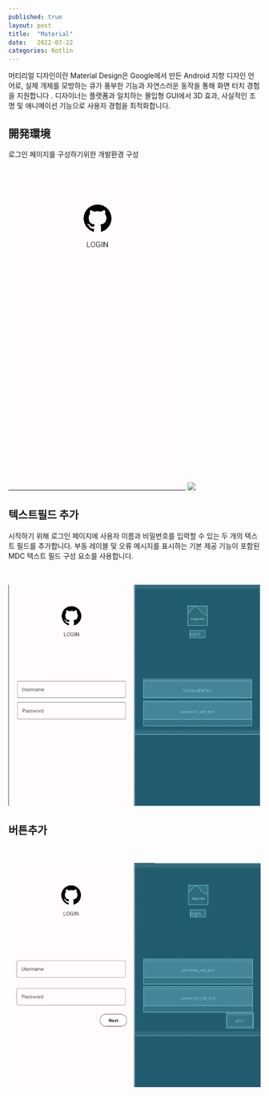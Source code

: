```yaml
---
published: true
layout: post
title:  "Material"
date:   2022-07-22
categories: Kotlin
---
```


머티리얼 디자인이란
Material Design은 Google에서 만든 Android 지향 디자인 언어로, 실제 개체를 모방하는 큐가 풍부한 기능과 자연스러운 동작을 통해 화면 터치 경험을 지원합니다 . 디자이너는 플랫폼과 일치하는 몰입형 GUI에서 3D 효과, 사실적인 조명 및 애니메이션 기능으로 사용자 경험을 최적화합니다.



## 開発環境

로그인 페이지를 구성하기위한 개발환경 구성

<br>
<img src = "/assets/images/MaterialDevelop.png">

<img src="https://gist.github.com/JKH-Programmer/09fb01418ea3c4208ac3e3a6f8762d16.js">







## 텍스트필드 추가

시작하기 위해 로그인 페이지에 사용자 이름과 비밀번호를 입력할 수 있는 두 개의 텍스트 필드를 추가합니다. 부동 레이블 및 오류 메시지를 표시하는 기본 제공 기능이 포함된 MDC 텍스트 필드 구성 요소를 사용합니다.

<br>

<br>

<img src = "/assets/images/Materialtextfield.png">

<script src="https://gist.github.com/JKH-Programmer/565f19f746a1d49df8f0ec0213e54523.js"></script>





## 버튼추가

<br>


<br>

<img src = "/assets/images/Materialbutton.png">

<script src="https://gist.github.com/JKH-Programmer/072fb8dd87789f043890fa760171e065.js"></script>










